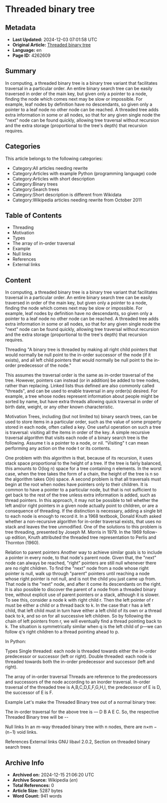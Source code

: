 # Threaded binary tree

## Metadata
- **Last Updated:** 2024-12-03 07:01:58 UTC
- **Original Article:** [Threaded binary tree](https://en.wikipedia.org/wiki/Threaded_binary_tree)
- **Language:** en
- **Page ID:** 4262609

## Summary
In computing, a threaded binary tree is a binary tree variant that facilitates traversal in a particular order.
An entire binary search tree can be easily traversed in order of the main key, but given only a pointer to a node, finding the node which comes next may be slow or impossible. For example, leaf nodes by definition have no descendants, so given only a pointer to a leaf node no other node can be reached. A threaded tree adds extra information in some or all nodes, so that for any given single node the "next" node can be found quickly, allowing tree traversal without recursion and the extra storage (proportional to the tree's depth) that recursion requires.

## Categories
This article belongs to the following categories:

- Category:All articles needing rewrite
- Category:Articles with example Python (programming language) code
- Category:Articles with short description
- Category:Binary trees
- Category:Search trees
- Category:Short description is different from Wikidata
- Category:Wikipedia articles needing rewrite from October 2011

## Table of Contents

- Threading
- Motivation
- Types
- The array of in-order traversal
- Example
- Null links
- References
- External links

## Content

In computing, a threaded binary tree is a binary tree variant that facilitates traversal in a particular order.
An entire binary search tree can be easily traversed in order of the main key, but given only a pointer to a node, finding the node which comes next may be slow or impossible. For example, leaf nodes by definition have no descendants, so given only a pointer to a leaf node no other node can be reached. A threaded tree adds extra information in some or all nodes, so that for any given single node the "next" node can be found quickly, allowing tree traversal without recursion and the extra storage (proportional to the tree's depth) that recursion requires.

Threading
"A binary tree is threaded by making all right child pointers that would normally be null point to the in-order successor of the node (if it exists), and all left child pointers that would normally be null point to the in-order predecessor of the node."

This assumes the traversal order is the same as in-order traversal of the tree. However, pointers can instead (or in addition) be added to tree nodes, rather than replacing. Linked lists thus defined are also commonly called "threads", and can be used to enable traversal in any order(s) desired. For example, a tree whose nodes represent information about people might be sorted by name, but have extra threads allowing quick traversal in order of birth date, weight, or any other known characteristic.

Motivation
Trees, including (but not limited to) binary search trees, can be used to store items in a particular order, such as the value of some property stored in each node, often called a key. One useful operation on such a tree is traversal: visiting all the items in order of the key.
A simple recursive traversal algorithm that visits each node of a binary search tree is the following. Assume t is a pointer to a node, or nil. "Visiting" t can mean performing any action on the node t or its contents.

One problem with this algorithm is that, because of its recursion, it uses stack space proportional to the height of a tree. If the tree is fairly balanced, this amounts to O(log n) space for a tree containing n elements. In the worst case, when the tree takes the form of a chain, the height of the tree is n so the algorithm takes O(n) space. A second problem is that all traversals must begin at the root when nodes have pointers only to their children. It is common to have a pointer to a particular node, but that is not sufficient to get back to the rest of the tree unless extra information is added, such as thread pointers.
In this approach, it may not be possible to tell whether the left and/or right pointers in a given node actually point to children, or are a consequence of threading. If the distinction is necessary, adding a single bit to each node is enough to record it.
In a 1968 textbook, Donald Knuth asked whether a non-recursive algorithm for in-order traversal exists, that uses no stack and leaves the tree unmodified. One of the solutions to this problem is tree threading, presented by Joseph M. Morris in 1979.
In the 1969 follow-up edition, Knuth attributed the threaded tree representation to Perlis and Thornton (1960).

Relation to parent pointers
Another way to achieve similar goals is to include a pointer in every node, to that node's parent node. Given that, the "next" node can always be reached, "right" pointers are still null whenever there are no right children. To find the "next" node from a node whose right pointer is null, walk up through "parent" pointers until reaching a node whose right pointer is not null, and is not the child you just came up from. That node is the "next" node, and after it come its descendants on the right.
It is also possible to discover the parent of a node from a threaded binary tree, without explicit use of parent pointers or a stack, although it is slower. To see this, consider a node k with right child r.  Then the left pointer of r must be either a child or a thread back to k. In the case that r has a left child, that left child must in turn have either a left child of its own or a thread back to k, and so on for all successive left children.  So by following the chain of left pointers from r, we will eventually find a thread pointing back to k.  The situation is symmetrically similar when q is the left child of p—we can follow q's right children to a thread pointing ahead to p.

In Python:

Types
Single threaded: each node is threaded towards either the in-order predecessor or successor (left or right).
Double threaded: each node is threaded towards both the in-order predecessor and successor (left and right).

The array of in-order traversal
Threads are reference to the predecessors and successors of the node according to an inorder traversal. 
In-order traversal of the threaded tree is A,B,C,D,E,F,G,H,I, the predecessor of E is D, the successor of E is F.

Example
Let's make the Threaded Binary tree out of a normal binary tree:

The in-order traversal for the above tree is — D B A E C. So, the respective Threaded Binary tree will be --

Null links
In an m-way threaded binary tree with n nodes, there are n×m − (n−1) void links.

References
External links
GNU libavl 2.0.2, Section on threaded binary search trees

## Archive Info
- **Archived on:** 2024-12-15 21:06:20 UTC
- **Archive Source:** Wikipedia (_en_)
- **Total References:** 0
- **Article Size:** 5287 bytes
- **Word Count:** 941 words
